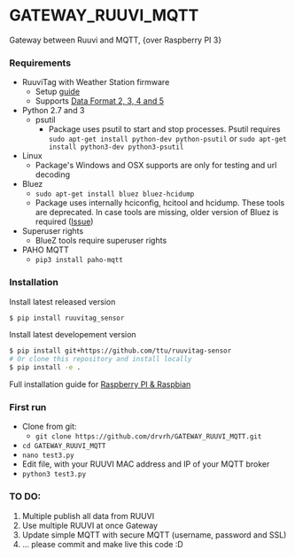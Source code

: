 # GATEWAY_RUUVI_MQTT
Gateway between Ruuvi and MQTT, {over Raspberry PI 3}

### Requirements

* RuuviTag with Weather Station firmware
    * Setup [guide](https://ruu.vi/setup/)
    * Supports [Data Format 2, 3, 4 and 5](https://github.com/ruuvi/ruuvi-sensor-protocols)
* Python 2.7 and 3
    * psutil
        * Package uses psutil to start and stop processes. Psutil requires `sudo apt-get install python-dev python-psutil` or `sudo apt-get install python3-dev python3-psutil`
* Linux
    * Package's Windows and OSX supports are only for testing and url decoding
* Bluez
    * `sudo apt-get install bluez bluez-hcidump`
    * Package uses internally hciconfig, hcitool and hcidump. These tools are deprecated. In case tools are missing, older version of Bluez is required ([Issue](https://github.com/ttu/ruuvitag-sensor/issues/31))
* Superuser rights
    * BlueZ tools require superuser rights
* PAHO MQTT
    * `pip3 install paho-mqtt`
    
### Installation

Install latest released version
```sh
$ pip install ruuvitag_sensor
```

Install latest developement version
```sh
$ pip install git+https://github.com/ttu/ruuvitag-sensor
# Or clone this repository and install locally
$ pip install -e .
```

Full installation guide for [Raspberry PI & Raspbian](https://github.com/ttu/ruuvitag-sensor/blob/master/install_guide_pi.md)

### First run

* Clone from git:
   * `git clone https://github.com/drvrh/GATEWAY_RUUVI_MQTT.git`
* `cd GATEWAY_RUUVI_MQTT`   
* `nano test3.py`
* Edit file, with your RUUVI MAC address and IP of your MQTT broker
* `python3 test3.py`

### TO DO:
1. Multiple publish all data from RUUVI
2. Use multiple RUUVI at once Gateway
3. Update simple MQTT with secure MQTT (username, password and SSL)
4. ... please commit and make live this code :D
